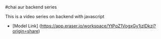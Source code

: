 #chai aur backend series 

This is a video series on backend with javascript 

- [Model Link] (https://app.eraser.io/workspace/YtPqZ1VogxGy1jzIDkzj?origin=share)